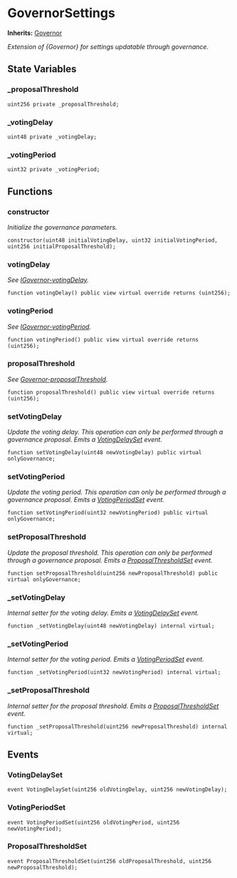 # GovernorSettings
**Inherits:**
[Governor](/lib/openzeppelin-contracts/contracts/governance/Governor.sol/abstract.Governor.md)

*Extension of {Governor} for settings updatable through governance.*


## State Variables
### _proposalThreshold

```solidity
uint256 private _proposalThreshold;
```


### _votingDelay

```solidity
uint48 private _votingDelay;
```


### _votingPeriod

```solidity
uint32 private _votingPeriod;
```


## Functions
### constructor

*Initialize the governance parameters.*


```solidity
constructor(uint48 initialVotingDelay, uint32 initialVotingPeriod, uint256 initialProposalThreshold);
```

### votingDelay

*See [IGovernor-votingDelay](/lib/openzeppelin-contracts/contracts/governance/IGovernor.sol/interface.IGovernor.md#votingdelay).*


```solidity
function votingDelay() public view virtual override returns (uint256);
```

### votingPeriod

*See [IGovernor-votingPeriod](/lib/openzeppelin-contracts/contracts/governance/IGovernor.sol/interface.IGovernor.md#votingperiod).*


```solidity
function votingPeriod() public view virtual override returns (uint256);
```

### proposalThreshold

*See [Governor-proposalThreshold](/lib/openzeppelin-contracts/contracts/governance/IGovernor.sol/interface.IGovernor.md#proposalthreshold).*


```solidity
function proposalThreshold() public view virtual override returns (uint256);
```

### setVotingDelay

*Update the voting delay. This operation can only be performed through a governance proposal.
Emits a [VotingDelaySet](/lib/openzeppelin-contracts/contracts/governance/extensions/GovernorSettings.sol/abstract.GovernorSettings.md#votingdelayset) event.*


```solidity
function setVotingDelay(uint48 newVotingDelay) public virtual onlyGovernance;
```

### setVotingPeriod

*Update the voting period. This operation can only be performed through a governance proposal.
Emits a [VotingPeriodSet](/lib/openzeppelin-contracts/contracts/governance/extensions/GovernorSettings.sol/abstract.GovernorSettings.md#votingperiodset) event.*


```solidity
function setVotingPeriod(uint32 newVotingPeriod) public virtual onlyGovernance;
```

### setProposalThreshold

*Update the proposal threshold. This operation can only be performed through a governance proposal.
Emits a [ProposalThresholdSet](/lib/openzeppelin-contracts/contracts/governance/extensions/GovernorSettings.sol/abstract.GovernorSettings.md#proposalthresholdset) event.*


```solidity
function setProposalThreshold(uint256 newProposalThreshold) public virtual onlyGovernance;
```

### _setVotingDelay

*Internal setter for the voting delay.
Emits a [VotingDelaySet](/lib/openzeppelin-contracts/contracts/governance/extensions/GovernorSettings.sol/abstract.GovernorSettings.md#votingdelayset) event.*


```solidity
function _setVotingDelay(uint48 newVotingDelay) internal virtual;
```

### _setVotingPeriod

*Internal setter for the voting period.
Emits a [VotingPeriodSet](/lib/openzeppelin-contracts/contracts/governance/extensions/GovernorSettings.sol/abstract.GovernorSettings.md#votingperiodset) event.*


```solidity
function _setVotingPeriod(uint32 newVotingPeriod) internal virtual;
```

### _setProposalThreshold

*Internal setter for the proposal threshold.
Emits a [ProposalThresholdSet](/lib/openzeppelin-contracts/contracts/governance/extensions/GovernorSettings.sol/abstract.GovernorSettings.md#proposalthresholdset) event.*


```solidity
function _setProposalThreshold(uint256 newProposalThreshold) internal virtual;
```

## Events
### VotingDelaySet

```solidity
event VotingDelaySet(uint256 oldVotingDelay, uint256 newVotingDelay);
```

### VotingPeriodSet

```solidity
event VotingPeriodSet(uint256 oldVotingPeriod, uint256 newVotingPeriod);
```

### ProposalThresholdSet

```solidity
event ProposalThresholdSet(uint256 oldProposalThreshold, uint256 newProposalThreshold);
```

